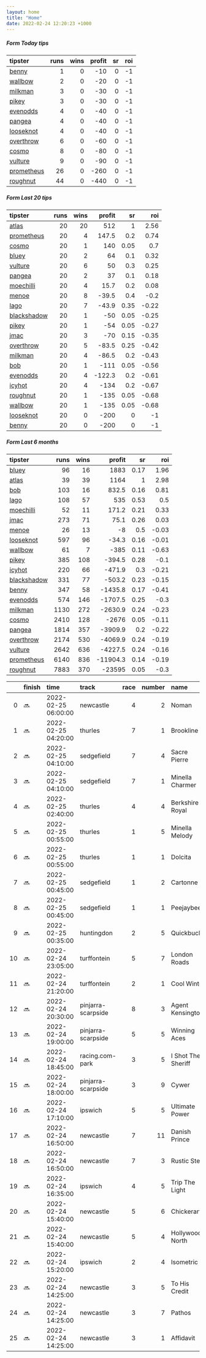 ```yaml
---   
layout: home  
title: "Home"   
date: 2022-02-24 12:20:23 +1000  
---   
```



##### Form Today tips   

| tipster                                                       |   runs |   wins |   profit |   sr |   roi |
|:--------------------------------------------------------------|-------:|-------:|---------:|-----:|------:|
| [benny](https://mrwayneo.github.io/tips/benny.html)           |      1 |      0 |      -10 |    0 |    -1 |
| [wallbow](https://mrwayneo.github.io/tips/wallbow.html)       |      2 |      0 |      -20 |    0 |    -1 |
| [milkman](https://mrwayneo.github.io/tips/milkman.html)       |      3 |      0 |      -30 |    0 |    -1 |
| [pikey](https://mrwayneo.github.io/tips/pikey.html)           |      3 |      0 |      -30 |    0 |    -1 |
| [evenodds](https://mrwayneo.github.io/tips/evenodds.html)     |      4 |      0 |      -40 |    0 |    -1 |
| [pangea](https://mrwayneo.github.io/tips/pangea.html)         |      4 |      0 |      -40 |    0 |    -1 |
| [looseknot](https://mrwayneo.github.io/tips/looseknot.html)   |      4 |      0 |      -40 |    0 |    -1 |
| [overthrow](https://mrwayneo.github.io/tips/overthrow.html)   |      6 |      0 |      -60 |    0 |    -1 |
| [cosmo](https://mrwayneo.github.io/tips/cosmo.html)           |      8 |      0 |      -80 |    0 |    -1 |
| [vulture](https://mrwayneo.github.io/tips/vulture.html)       |      9 |      0 |      -90 |    0 |    -1 |
| [prometheus](https://mrwayneo.github.io/tips/prometheus.html) |     26 |      0 |     -260 |    0 |    -1 |
| [roughnut](https://mrwayneo.github.io/tips/roughnut.html)     |     44 |      0 |     -440 |    0 |    -1 |

##### Form Last 20 tips   

| tipster                                                         |   runs |   wins |   profit |   sr |   roi |
|:----------------------------------------------------------------|-------:|-------:|---------:|-----:|------:|
| [atlas](https://mrwayneo.github.io/tips/atlas.html)             |     20 |     20 |    512   | 1    |  2.56 |
| [prometheus](https://mrwayneo.github.io/tips/prometheus.html)   |     20 |      4 |    147.5 | 0.2  |  0.74 |
| [cosmo](https://mrwayneo.github.io/tips/cosmo.html)             |     20 |      1 |    140   | 0.05 |  0.7  |
| [bluey](https://mrwayneo.github.io/tips/bluey.html)             |     20 |      2 |     64   | 0.1  |  0.32 |
| [vulture](https://mrwayneo.github.io/tips/vulture.html)         |     20 |      6 |     50   | 0.3  |  0.25 |
| [pangea](https://mrwayneo.github.io/tips/pangea.html)           |     20 |      2 |     37   | 0.1  |  0.18 |
| [moechilli](https://mrwayneo.github.io/tips/moechilli.html)     |     20 |      4 |     15.7 | 0.2  |  0.08 |
| [menoe](https://mrwayneo.github.io/tips/menoe.html)             |     20 |      8 |    -39.5 | 0.4  | -0.2  |
| [lago](https://mrwayneo.github.io/tips/lago.html)               |     20 |      7 |    -43.9 | 0.35 | -0.22 |
| [blackshadow](https://mrwayneo.github.io/tips/blackshadow.html) |     20 |      1 |    -50   | 0.05 | -0.25 |
| [pikey](https://mrwayneo.github.io/tips/pikey.html)             |     20 |      1 |    -54   | 0.05 | -0.27 |
| [jmac](https://mrwayneo.github.io/tips/jmac.html)               |     20 |      3 |    -70   | 0.15 | -0.35 |
| [overthrow](https://mrwayneo.github.io/tips/overthrow.html)     |     20 |      5 |    -83.5 | 0.25 | -0.42 |
| [milkman](https://mrwayneo.github.io/tips/milkman.html)         |     20 |      4 |    -86.5 | 0.2  | -0.43 |
| [bob](https://mrwayneo.github.io/tips/bob.html)                 |     20 |      1 |   -111   | 0.05 | -0.56 |
| [evenodds](https://mrwayneo.github.io/tips/evenodds.html)       |     20 |      4 |   -122.3 | 0.2  | -0.61 |
| [icyhot](https://mrwayneo.github.io/tips/icyhot.html)           |     20 |      4 |   -134   | 0.2  | -0.67 |
| [roughnut](https://mrwayneo.github.io/tips/roughnut.html)       |     20 |      1 |   -135   | 0.05 | -0.68 |
| [wallbow](https://mrwayneo.github.io/tips/wallbow.html)         |     20 |      1 |   -135   | 0.05 | -0.68 |
| [looseknot](https://mrwayneo.github.io/tips/looseknot.html)     |     20 |      0 |   -200   | 0    | -1    |
| [benny](https://mrwayneo.github.io/tips/benny.html)             |     20 |      0 |   -200   | 0    | -1    |

##### Form Last 6 months   

| tipster                                                         |   runs |   wins |   profit |   sr |   roi |
|:----------------------------------------------------------------|-------:|-------:|---------:|-----:|------:|
| [bluey](https://mrwayneo.github.io/tips/bluey.html)             |     96 |     16 |   1883   | 0.17 |  1.96 |
| [atlas](https://mrwayneo.github.io/tips/atlas.html)             |     39 |     39 |   1164   | 1    |  2.98 |
| [bob](https://mrwayneo.github.io/tips/bob.html)                 |    103 |     16 |    832.5 | 0.16 |  0.81 |
| [lago](https://mrwayneo.github.io/tips/lago.html)               |    108 |     57 |    535   | 0.53 |  0.5  |
| [moechilli](https://mrwayneo.github.io/tips/moechilli.html)     |     52 |     11 |    171.2 | 0.21 |  0.33 |
| [jmac](https://mrwayneo.github.io/tips/jmac.html)               |    273 |     71 |     75.1 | 0.26 |  0.03 |
| [menoe](https://mrwayneo.github.io/tips/menoe.html)             |     26 |     13 |     -8   | 0.5  | -0.03 |
| [looseknot](https://mrwayneo.github.io/tips/looseknot.html)     |    597 |     96 |    -34.3 | 0.16 | -0.01 |
| [wallbow](https://mrwayneo.github.io/tips/wallbow.html)         |     61 |      7 |   -385   | 0.11 | -0.63 |
| [pikey](https://mrwayneo.github.io/tips/pikey.html)             |    385 |    108 |   -394.5 | 0.28 | -0.1  |
| [icyhot](https://mrwayneo.github.io/tips/icyhot.html)           |    220 |     66 |   -471.9 | 0.3  | -0.21 |
| [blackshadow](https://mrwayneo.github.io/tips/blackshadow.html) |    331 |     77 |   -503.2 | 0.23 | -0.15 |
| [benny](https://mrwayneo.github.io/tips/benny.html)             |    347 |     58 |  -1435.8 | 0.17 | -0.41 |
| [evenodds](https://mrwayneo.github.io/tips/evenodds.html)       |    574 |    146 |  -1707.5 | 0.25 | -0.3  |
| [milkman](https://mrwayneo.github.io/tips/milkman.html)         |   1130 |    272 |  -2630.9 | 0.24 | -0.23 |
| [cosmo](https://mrwayneo.github.io/tips/cosmo.html)             |   2410 |    128 |  -2676   | 0.05 | -0.11 |
| [pangea](https://mrwayneo.github.io/tips/pangea.html)           |   1814 |    357 |  -3909.9 | 0.2  | -0.22 |
| [overthrow](https://mrwayneo.github.io/tips/overthrow.html)     |   2174 |    530 |  -4069.9 | 0.24 | -0.19 |
| [vulture](https://mrwayneo.github.io/tips/vulture.html)         |   2642 |    636 |  -4227.5 | 0.24 | -0.16 |
| [prometheus](https://mrwayneo.github.io/tips/prometheus.html)   |   6140 |    836 | -11904.3 | 0.14 | -0.19 |
| [roughnut](https://mrwayneo.github.io/tips/roughnut.html)       |   7883 |    370 | -23595   | 0.05 | -0.3  |

|    | finish   | time                | track              |   race |   number | name               |   odds | tipster            |
|---:|:---------|:--------------------|:-------------------|-------:|---------:|:-------------------|-------:|:-------------------|
|  0 | :soon:   | 2022-02-25 06:00:00 | newcastle          |      4 |        2 | Noman              |   4    | milkman            |
|  1 | :soon:   | 2022-02-25 04:20:00 | thurles            |      7 |        1 | Brookline          |   2.5  | evenodds,overthrow |
|  2 | :soon:   | 2022-02-25 04:10:00 | sedgefield         |      7 |        4 | Sacre Pierre       |   3.9  | overthrow          |
|  3 | :soon:   | 2022-02-25 04:10:00 | sedgefield         |      7 |        1 | Minella Charmer    |   2.7  | vulture            |
|  4 | :soon:   | 2022-02-25 02:40:00 | thurles            |      4 |        4 | Berkshire Royal    |   3    | evenodds,overthrow |
|  5 | :soon:   | 2022-02-25 00:55:00 | thurles            |      1 |        5 | Minella Melody     |   2.9  | pangea             |
|  6 | :soon:   | 2022-02-25 00:55:00 | thurles            |      1 |        1 | Dolcita            |   2.5  | evenodds,overthrow |
|  7 | :soon:   | 2022-02-25 00:45:00 | sedgefield         |      1 |        2 | Cartonne           |   3.7  | overthrow          |
|  8 | :soon:   | 2022-02-25 00:45:00 | sedgefield         |      1 |        1 | Peejaybee          |   1.4  | milkman            |
|  9 | :soon:   | 2022-02-25 00:35:00 | huntingdon         |      2 |        5 | Quickbuck          |   3    | evenodds,overthrow |
| 10 | :soon:   | 2022-02-24 23:05:00 | turffontein        |      5 |        7 | London Roads       |   0    | vulture            |
| 11 | :soon:   | 2022-02-24 21:20:00 | turffontein        |      2 |        1 | Cool Winter        |   0    | vulture            |
| 12 | :soon:   | 2022-02-24 20:30:00 | pinjarra-scarpside |      8 |        3 | Agent Kensington   |   5    | pangea             |
| 13 | :soon:   | 2022-02-24 19:00:00 | pinjarra-scarpside |      5 |        5 | Winning Aces       |   5    | looseknot          |
| 14 | :soon:   | 2022-02-24 18:45:00 | racing.com-park    |      3 |        5 | I Shot The Sheriff |  34    | pangea             |
| 15 | :soon:   | 2022-02-24 18:00:00 | pinjarra-scarpside |      3 |        9 | Cywer              |   2.15 | vulture            |
| 16 | :soon:   | 2022-02-24 17:10:00 | ipswich            |      5 |        5 | Ultimate Power     |  15    | vulture            |
| 17 | :soon:   | 2022-02-24 16:50:00 | newcastle          |      7 |       11 | Danish Prince      |  41    | pikey              |
| 18 | :soon:   | 2022-02-24 16:50:00 | newcastle          |      7 |        3 | Rustic Steel       |   2.25 | milkman            |
| 19 | :soon:   | 2022-02-24 16:35:00 | ipswich            |      4 |        5 | Trip The Light     |   6    | benny,pangea       |
| 20 | :soon:   | 2022-02-24 15:40:00 | newcastle          |      5 |        6 | Chickerartie       |  61    | pikey              |
| 21 | :soon:   | 2022-02-24 15:40:00 | newcastle          |      5 |        4 | Hollywood North    |   4.6  | wallbow            |
| 22 | :soon:   | 2022-02-24 15:20:00 | ipswich            |      2 |        4 | Isometric          |   3.5  | looseknot          |
| 23 | :soon:   | 2022-02-24 14:25:00 | newcastle          |      3 |        5 | To His Credit      |   4.4  | looseknot          |
| 24 | :soon:   | 2022-02-24 14:25:00 | newcastle          |      3 |        7 | Pathos             |  15    | pikey              |
| 25 | :soon:   | 2022-02-24 14:25:00 | newcastle          |      3 |        1 | Affidavit          |   7.5  | looseknot          |